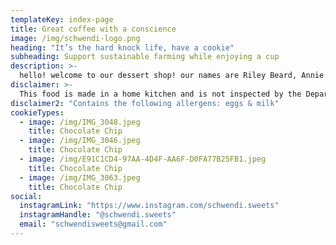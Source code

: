 ```yaml
---
templateKey: index-page
title: Great coffee with a conscience
image: /img/schwendi-logo.png
heading: "It’s the hard knock life, have a cookie"
subheading: Support sustainable farming while enjoying a cup
description: >-
  hello! welcome to our dessert shop! our names are Riley Beard, Annie Schwendiman (aka Schwendi) and Kendall Hebert and we are high schoolers in Lumberton, TX. we’re just a couple of  best friends hoping to earn a little money while providing people what they love: cookies! we hope to continue this business for as long as we can and we’d love to hear your suggestions for new treats! we will continue to add more cookie/dessert choices as this business grows! thank you for your support!
disclaimer: >-
  This food is made in a home kitchen and is not inspected by the Department of State Health Services or a local health department.
disclaimer2: "Contains the following allergens: eggs & milk"
cookieTypes:
  - image: /img/IMG_3048.jpeg
    title: Chocolate Chip
  - image: /img/IMG_3046.jpeg
    title: Chocolate Chip
  - image: /img/E91C1CD4-97AA-4D4F-AA6F-D0FA77B25FB1.jpeg
    title: Chocolate Chip
  - image: /img/IMG_3063.jpeg
    title: Chocolate Chip
social:
  instagramLink: "https://www.instagram.com/schwendi.sweets"
  instagramHandle: "@schwendi.sweets"
  email: "schwendisweets@gmail.com"
---
```

